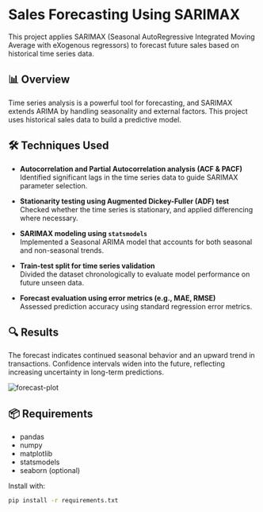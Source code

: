 # Sales Forecasting Using SARIMAX

This project applies SARIMAX (Seasonal AutoRegressive Integrated Moving Average with eXogenous regressors) to forecast future sales based on historical time series data.

## 📊 Overview

Time series analysis is a powerful tool for forecasting, and SARIMAX extends ARIMA by handling seasonality and external factors. This project uses historical sales data to build a predictive model.

## 🛠️ Techniques Used

- **Autocorrelation and Partial Autocorrelation analysis (ACF & PACF)**  
  Identified significant lags in the time series data to guide SARIMAX parameter selection.

- **Stationarity testing using Augmented Dickey-Fuller (ADF) test**  
  Checked whether the time series is stationary, and applied differencing where necessary.

- **SARIMAX modeling using `statsmodels`**  
  Implemented a Seasonal ARIMA model that accounts for both seasonal and non-seasonal trends.

- **Train-test split for time series validation**  
  Divided the dataset chronologically to evaluate model performance on future unseen data.

- **Forecast evaluation using error metrics (e.g., MAE, RMSE)**  
  Assessed prediction accuracy using standard regression error metrics.


## 🔍 Results

The forecast indicates continued seasonal behavior and an upward trend in transactions. Confidence intervals widen into the future, reflecting increasing uncertainty in long-term predictions.

![forecast-plot](path/to/your/forecast-plot.png)

## 📦 Requirements

- pandas
- numpy
- matplotlib
- statsmodels
- seaborn (optional)

Install with:

```bash
pip install -r requirements.txt


